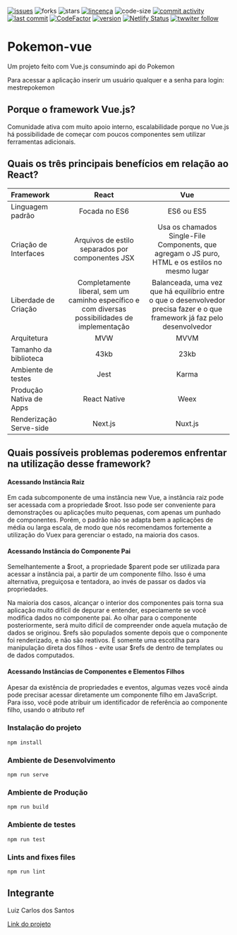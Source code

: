 [![issues](https://img.shields.io/github/issues/luizcsbh/pokemon-vue)](https://github.com/luizcsbh/pokemon-vue/issues)
![forks](https://img.shields.io/github/forks/luizcsbh/pokemon-vue)
![stars](https://img.shields.io/github/stars/luizcsbh/pokemon-vue)
[![lincença](https://img.shields.io/github/license/luizcsbh/pokemon-vue)](https://github.com/luizcsbh/pokemon-vue/blob/master/LICENSE)
![code-size](https://img.shields.io/github/languages/code-size/luizcsbh/pokemon-vue)
[![commit activity](https://img.shields.io/github/commit-activity/m/luizcsbh/pokemon-vue)](https://github.com/luizcsbh/pokemon-vue/commits)
[![last commit](https://img.shields.io/github/last-commit/luizcsbh/pokemon-vue)](https://github.com/luizcsbh/pokemon-vue/commits)
[![CodeFactor](https://www.codefactor.io/repository/github/luizcsbh/pokemon-vue/badge)](https://www.codefactor.io/repository/github/luizcsbh/pokemon-vue)
[![version](https://img.shields.io/github/package-json/v/luizcsbh/pokemon-vue)](https://github.com/luizcsbh/pokemon-vue/blob/master/package.json)
[![Netlify Status](https://api.netlify.com/api/v1/badges/385c1e14-b004-4927-ae22-aea2bbc2acea/deploy-status)](https://app.netlify.com/sites/pokemon-vue/deploys)
[![twwiter follow](https://img.shields.io/twitter/follow/luizcs?style=social)](https://twitter.com/luizcs)


# Pokemon-vue 
Um projeto feito com Vue.js consumindo api do Pokemon

Para acessar a aplicação inserir um usuário qualquer e a senha para login: mestrepokemon


## Porque o framework Vue.js?
Comunidade ativa com muito apoio interno, escalabilidade porque no Vue.js há possibilidade de começar com poucos componentes sem utilizar ferramentas adicionais.

## Quais os três principais benefícios em relação ao React?


| Framework   |      React      |Vue |
|:----------|:-------------:|:------:|
|Linguagem padrão |  Focada no ES6 | ES6 ou ES5  |
| Criação de Interfaces |    Arquivos de estilo separados por componentes JSX   |   Usa os chamados Single-File Components, que agregam o JS puro, HTML e os estilos no mesmo lugar |
| Liberdade de Criação | Completamente liberal, sem um caminho específico e com diversas possibilidades de implementação |    Balanceada, uma vez que há equilíbrio entre o que o desenvolvedor precisa fazer e o que framework já faz pelo desenvolvedor |
|Arquitetura|MVW|MVVM|
|Tamanho da biblioteca|43kb|23kb|
|Ambiente de testes|Jest|Karma|
|Produção Nativa de Apps|React Native|Weex|
|Renderização Serve-side|Next.js|Nuxt.js|
    

## Quais possíveis problemas poderemos enfrentar na utilização desse framework?
#### Acessando Instância Raiz
Em cada subcomponente de uma instância new Vue, a instância raiz pode ser acessada com a propriedade $root.
Isso pode ser conveniente para demonstrações ou aplicações muito pequenas, com apenas um punhado de componentes. Porém, o padrão não se adapta bem a aplicações de média ou larga escala, de modo que nós recomendamos fortemente a utilização do Vuex para gerenciar o estado, na maioria dos casos.
#### Acessando Instância do Componente Pai
Semelhantemente a $root, a propriedade $parent pode ser utilizada para acessar a instância pai, a partir de um componente filho. Isso é uma alternativa, preguiçosa e tentadora, ao invés de passar os dados via propriedades.

Na maioria dos casos, alcançar o interior dos componentes pais torna sua aplicação muito difícil de depurar e entender, especiamente se você modifica dados no componente pai. Ao olhar para o componente posteriormente, será muito difícil de compreender onde aquela mutação de dados se originou.
$refs são populados somente depois que o componente foi renderizado, e não são reativos. É somente uma escotilha para manipulação direta dos filhos - evite usar $refs de dentro de templates ou de dados computados.

#### Acessando Instâncias de Componentes e Elementos Filhos
Apesar da existência de propriedades e eventos, algumas vezes você ainda pode precisar acessar diretamente um componente filho em JavaScript. Para isso, você pode atribuir um identificador de referência ao componente filho, usando o atributo ref

### Instalação do projeto
```
npm install
```

### Ambiente de Desenvolvimento
```
npm run serve
```

### Ambiente de Produção
```
npm run build
```

### Ambiente de testes
```
npm run test
```

### Lints and fixes files
```
npm run lint
```

## Integrante

Luiz Carlos dos Santos

[Link do projeto](https://pokemon-vue.netlify.app/)
